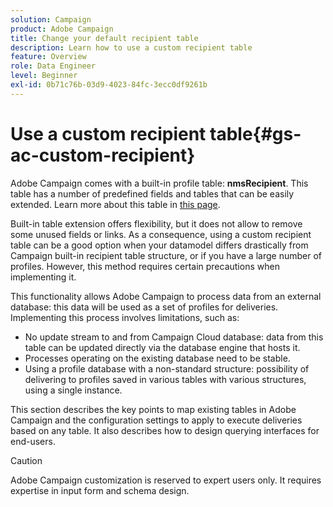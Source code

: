 ```yaml
---
solution: Campaign
product: Adobe Campaign
title: Change your default recipient table
description: Learn how to use a custom recipient table
feature: Overview
role: Data Engineer
level: Beginner
exl-id: 0b71c76b-03d9-4023-84fc-3ecc0df9261b
---
```

# Use a custom recipient table{#gs-ac-custom-recipient}

Adobe Campaign comes with a built-in profile table: **nmsRecipient**. This table has a number of predefined fields and tables that can be easily extended. Learn more about this table in [this page](datamodel.md#ootb-profiles).

Built-in table extension offers flexibility, but it does not allow to remove some unused fields or links. As a consequence, using a custom recipient table can be a good option when your datamodel differs drastically from Campaign built-in recipient table structure, or if you have a large number of profiles.  However, this method requires certain precautions when implementing it.

This functionality allows Adobe Campaign to process data from an external database: this data will be used as a set of profiles for deliveries. Implementing this process involves limitations, such as:

* No update stream to and from Campaign Cloud database: data from this table can be updated directly via the database engine that hosts it.
* Processes operating on the existing database need to be stable.
* Using a profile database with a non-standard structure: possibility of delivering to profiles saved in various tables with various structures, using a single instance.

This section describes the key points to map existing tables in Adobe Campaign and the configuration settings to apply to execute deliveries based on any table. It also describes how to design querying interfaces for end-users. 

>[!CAUTION]
>
>Adobe Campaign customization is reserved to expert users only. It requires expertise in input form and schema design.

